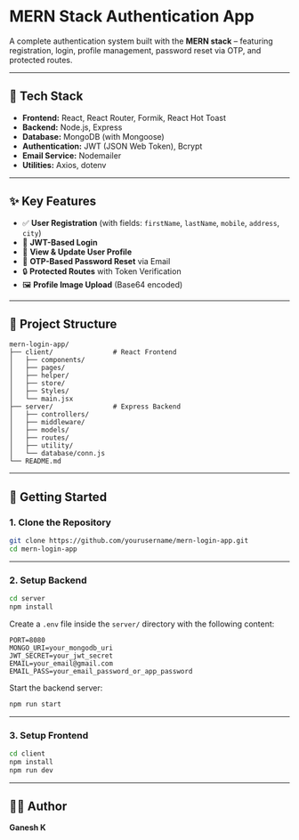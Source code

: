 # MERN Stack Authentication App

A complete authentication system built with the **MERN stack** – featuring registration, login, profile management, password reset via OTP, and protected routes.

---

## 🔧 Tech Stack

- **Frontend:** React, React Router, Formik, React Hot Toast  
- **Backend:** Node.js, Express  
- **Database:** MongoDB (with Mongoose)  
- **Authentication:** JWT (JSON Web Token), Bcrypt  
- **Email Service:** Nodemailer  
- **Utilities:** Axios, dotenv  

---

## ✨ Key Features

- ✅ **User Registration** (with fields: `firstName`, `lastName`, `mobile`, `address`, `city`)  
- 🔐 **JWT-Based Login**  
- 👤 **View & Update User Profile**  
- 🔁 **OTP-Based Password Reset** via Email  
- 🔒 **Protected Routes** with Token Verification  
- 🖼️ **Profile Image Upload** (Base64 encoded)

---

## 📁 Project Structure

```
mern-login-app/
├── client/               # React Frontend
│   ├── components/
│   ├── pages/
│   ├── helper/
│   ├── store/
│   ├── Styles/
│   └── main.jsx
├── server/               # Express Backend
│   ├── controllers/
│   ├── middleware/
│   ├── models/
│   ├── routes/
│   ├── utility/
│   └── database/conn.js
└── README.md
```

---

## 🚀 Getting Started

### 1. Clone the Repository

```bash
git clone https://github.com/yourusername/mern-login-app.git
cd mern-login-app
```

---

### 2. Setup Backend

```bash
cd server
npm install
```

Create a `.env` file inside the `server/` directory with the following content:

```
PORT=8080
MONGO_URI=your_mongodb_uri
JWT_SECRET=your_jwt_secret
EMAIL=your_email@gmail.com
EMAIL_PASS=your_email_password_or_app_password
```

Start the backend server:

```bash
npm run start
```

---

### 3. Setup Frontend

```bash
cd client
npm install
npm run dev
```

---

## 👨‍💻 Author

**Ganesh K**
